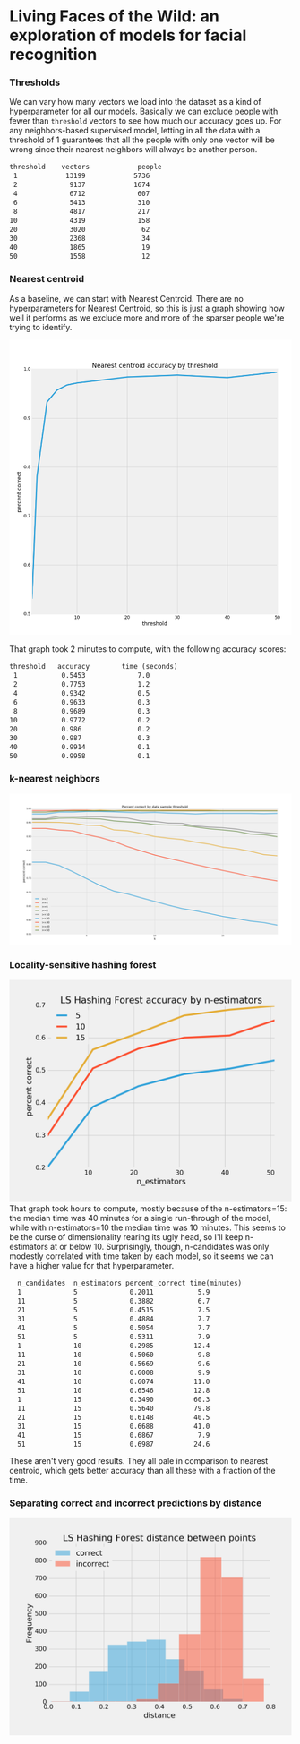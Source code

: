 # Living Faces of the Wild: an exploration of models for facial recognition


### Thresholds
We can vary how many vectors we load into the dataset as a kind of hyperparameter for all our models. Basically we can exclude people with fewer than `threshold` vectors to see how much our accuracy goes up. For any neighbors-based supervised model, letting in all the data with a threshold of 1 guarantees that all the people with only one vector will be wrong since their nearest neighbors will always be another person.

```
threshold 	 vectors        	people         
 1	          13199	           5736
 2	           9137	           1674
 4	           6712	            607
 6	           5413	            310
 8	           4817	            217
10	           4319	            158
20	           3020	             62
30	           2368	             34
40	           1865	             19
50	           1558	             12
```


### Nearest centroid

As a baseline, we can start with Nearest Centroid. There are no hyperparameters for Nearest Centroid, so this is just a graph showing how well it performs as we exclude more and more of the sparser people we're trying to identify.

![Graph: Nearest centroid accuracy by threshold](images/nearest_centroid1.png)

That graph took 2 minutes to compute, with the following accuracy scores:
```
threshold 	accuracy       	time (seconds)
 1	         0.5453	            7.0
 2	         0.7753	            1.2
 4	         0.9342	            0.5
 6	         0.9633	            0.3
 8	         0.9689	            0.3
10	         0.9772	            0.2
20	         0.986	            0.2
30	         0.987	            0.3
40	         0.9914	            0.1
50	         0.9958	            0.1
```

### k-nearest neighbors
![Graph: comparison of k-nearest neighbors by n_neighbors and threshold](images/knn_2-50.png)
### Locality-sensitive hashing forest
![Graph: comparison of LSHForest by n-estimators with threshold=2](images/lshf_accuracy_by_n-estimators_threshold=2.png)
That graph took hours to compute, mostly because of the n-estimators=15: the median time was 40 minutes for a single run-through of the model, while with n-estimators=10 the median time was 10 minutes. This seems to be the curse of dimensionality rearing its ugly head, so I'll keep n-estimators at or below 10. Surprisingly, though, n-candidates was only modestly correlated with time taken by each model, so it seems we can have a higher value for that hyperparameter.
```
  n_candidates  n_estimators percent_correct time(minutes)
  1             5             0.2011           5.9
  11            5             0.3882           6.7
  21            5             0.4515           7.5
  31            5             0.4884           7.7
  41            5             0.5054           7.7
  51            5             0.5311           7.9
  1             10            0.2985          12.4
  11            10            0.5060           9.8
  21            10            0.5669           9.6
  31            10            0.6008           9.9
  41            10            0.6074          11.0
  51            10            0.6546          12.8
  1             15            0.3490          60.3
  11            15            0.5640          79.8
  21            15            0.6148          40.5
  31            15            0.6688          41.0
  41            15            0.6867           7.9
  51            15            0.6987          24.6
```
These aren't very good results. They all pale in comparison to nearest centroid, which gets better accuracy than all these with a fraction of the time.

### Separating correct and incorrect predictions by distance
![Histogram: comparison of distance between a vector and its nearest neighbor using LSHForest, separated by correct and incorrect predictions](images/lshf_distancediff_thresh=1_n-candidates=100.png)
